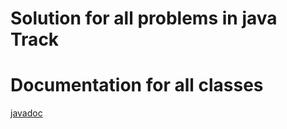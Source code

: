# Solution for all problems in java Track

# Documentation for all classes
[javadoc](https://sazid99246.github.io/javadoc-for-exercism/)
